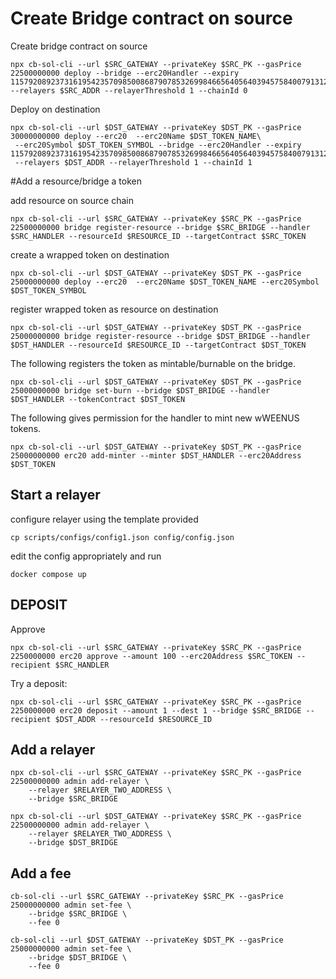 # Create Bridge contract on source
Create bridge contract on source
```
npx cb-sol-cli --url $SRC_GATEWAY --privateKey $SRC_PK --gasPrice 22500000000 deploy --bridge --erc20Handler --expiry 115792089237316195423570985008687907853269984665640564039457584007913129639935 --relayers $SRC_ADDR --relayerThreshold 1 --chainId 0
```


Deploy on destination

```
npx cb-sol-cli --url $DST_GATEWAY --privateKey $DST_PK --gasPrice 30000000000 deploy --erc20  --erc20Name $DST_TOKEN_NAME\
 --erc20Symbol $DST_TOKEN_SYMBOL --bridge --erc20Handler --expiry 115792089237316195423570985008687907853269984665640564039457584007913129639935\
 --relayers $DST_ADDR --relayerThreshold 1 --chainId 1
```


#Add a  resource/bridge a token

add resource on source chain
```
npx cb-sol-cli --url $SRC_GATEWAY --privateKey $SRC_PK --gasPrice 22500000000 bridge register-resource --bridge $SRC_BRIDGE --handler $SRC_HANDLER --resourceId $RESOURCE_ID --targetContract $SRC_TOKEN
```

create a wrapped token on destination
```
npx cb-sol-cli --url $DST_GATEWAY --privateKey $DST_PK --gasPrice 25000000000 deploy --erc20  --erc20Name $DST_TOKEN_NAME --erc20Symbol $DST_TOKEN_SYMBOL 
```

register wrapped token as resource on destination

```
npx cb-sol-cli --url $DST_GATEWAY --privateKey $DST_PK --gasPrice 25000000000 bridge register-resource --bridge $DST_BRIDGE --handler $DST_HANDLER --resourceId $RESOURCE_ID --targetContract $DST_TOKEN

```

The following registers the token as mintable/burnable on the bridge.

```
npx cb-sol-cli --url $DST_GATEWAY --privateKey $DST_PK --gasPrice 25000000000 bridge set-burn --bridge $DST_BRIDGE --handler $DST_HANDLER --tokenContract $DST_TOKEN
```
The following gives permission for the handler to mint new wWEENUS tokens.

```
npx cb-sol-cli --url $DST_GATEWAY --privateKey $DST_PK --gasPrice 25000000000 erc20 add-minter --minter $DST_HANDLER --erc20Address $DST_TOKEN
```

## Start a relayer

configure relayer using the template provided

```
cp scripts/configs/config1.json config/config.json
```

edit the config appropriately and run 

```
docker compose up
```


## DEPOSIT
Approve 

```
npx cb-sol-cli --url $SRC_GATEWAY --privateKey $SRC_PK --gasPrice 2250000000 erc20 approve --amount 100 --erc20Address $SRC_TOKEN --recipient $SRC_HANDLER
```

Try a deposit:

```
npx cb-sol-cli --url $SRC_GATEWAY --privateKey $SRC_PK --gasPrice 2250000000 erc20 deposit --amount 1 --dest 1 --bridge $SRC_BRIDGE --recipient $DST_ADDR --resourceId $RESOURCE_ID
```

## Add a relayer
```
npx cb-sol-cli --url $SRC_GATEWAY --privateKey $SRC_PK --gasPrice 22500000000 admin add-relayer \
    --relayer $RELAYER_TWO_ADDRESS \
    --bridge $SRC_BRIDGE
```

```
npx cb-sol-cli --url $DST_GATEWAY --privateKey $SRC_PK --gasPrice 22500000000 admin add-relayer \
    --relayer $RELAYER_TWO_ADDRESS \
    --bridge $DST_BRIDGE
```


## Add a fee 

```
cb-sol-cli --url $SRC_GATEWAY --privateKey $SRC_PK --gasPrice 25000000000 admin set-fee \
    --bridge $SRC_BRIDGE \
    --fee 0
```

```
cb-sol-cli --url $DST_GATEWAY --privateKey $DST_PK --gasPrice 25000000000 admin set-fee \
    --bridge $DST_BRIDGE \
    --fee 0
```

